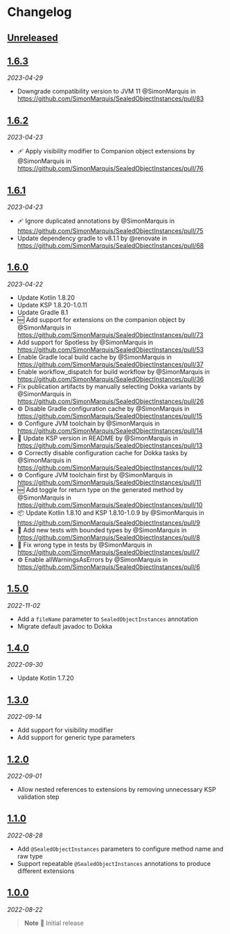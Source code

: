 # Changelog

## [Unreleased]

## [1.6.3]

_2023-04-29_

- Downgrade compatibility version to JVM 11 @SimonMarquis in https://github.com/SimonMarquis/SealedObjectInstances/pull/83

## [1.6.2]

_2023-04-23_

- 🩹 Apply visibility modifier to Companion object extensions by @SimonMarquis in https://github.com/SimonMarquis/SealedObjectInstances/pull/76

## [1.6.1]

_2023-04-23_

- 🩹 Ignore duplicated annotations by @SimonMarquis in https://github.com/SimonMarquis/SealedObjectInstances/pull/75
- Update dependency gradle to v8.1.1 by @renovate in https://github.com/SimonMarquis/SealedObjectInstances/pull/68

## [1.6.0]

_2023-04-22_

- Update Kotlin 1.8.20
- Update KSP 1.8.20-1.0.11
- Update Gradle 8.1
- 🆕 Add support for extensions on the companion object by @SimonMarquis in https://github.com/SimonMarquis/SealedObjectInstances/pull/73
- Add support for Spotless by @SimonMarquis in https://github.com/SimonMarquis/SealedObjectInstances/pull/53
- Enable Gradle local build cache by @SimonMarquis in https://github.com/SimonMarquis/SealedObjectInstances/pull/37
- Enable workflow_dispatch for build workflow by @SimonMarquis in https://github.com/SimonMarquis/SealedObjectInstances/pull/36
- Fix publication artifacts by manually selecting Dokka variants by @SimonMarquis in https://github.com/SimonMarquis/SealedObjectInstances/pull/26
- ⚙️ Disable Gradle configuration cache by @SimonMarquis in https://github.com/SimonMarquis/SealedObjectInstances/pull/15
- ⚙️ Configure JVM toolchain by @SimonMarquis in https://github.com/SimonMarquis/SealedObjectInstances/pull/14
- 📝 Update KSP version in README by @SimonMarquis in https://github.com/SimonMarquis/SealedObjectInstances/pull/13
- ⚙️ Correctly disable configuration cache for Dokka tasks by @SimonMarquis in https://github.com/SimonMarquis/SealedObjectInstances/pull/12
- ⚙️ Configure JVM toolchain first by @SimonMarquis in https://github.com/SimonMarquis/SealedObjectInstances/pull/11
- 🆕 Add toggle for return type on the generated method by @SimonMarquis in https://github.com/SimonMarquis/SealedObjectInstances/pull/10
- 📦 Update Kotlin 1.8.10 and KSP 1.8.10-1.0.9 by @SimonMarquis in https://github.com/SimonMarquis/SealedObjectInstances/pull/9
- 🧪 Add new tests with bounded types by @SimonMarquis in https://github.com/SimonMarquis/SealedObjectInstances/pull/8
- 🐛 Fix wrong type in tests by @SimonMarquis in https://github.com/SimonMarquis/SealedObjectInstances/pull/7
- ⚙️ Enable allWarningsAsErrors by @SimonMarquis in https://github.com/SimonMarquis/SealedObjectInstances/pull/6

## [1.5.0]

_2022-11-02_

- Add a `fileName` parameter to `SealedObjectInstances` annotation
- Migrate default javadoc to Dokka

## [1.4.0]

_2022-09-30_

- Update Kotlin 1.7.20

## [1.3.0]

_2022-09-14_

- Add support for visibility modifier
- Add support for generic type parameters

## [1.2.0]

_2022-09-01_

- Allow nested references to extensions by removing unnecessary KSP validation step

## [1.1.0]

_2022-08-28_

- Add `@SealedObjectInstances` parameters to configure method name and raw type
- Support repeatable `@SealedObjectInstances` annotations to produce different extensions

## [1.0.0]

_2022-08-22_

> **Note** 🎉 Initial release

[Unreleased]: https://github.com/SimonMarquis/SealedObjectInstances/compare/1.6.3...HEAD
[1.6.3]: https://github.com/SimonMarquis/SealedObjectInstances/releases/tag/1.6.3
[1.6.2]: https://github.com/SimonMarquis/SealedObjectInstances/releases/tag/1.6.2
[1.6.1]: https://github.com/SimonMarquis/SealedObjectInstances/releases/tag/1.6.1
[1.6.0]: https://github.com/SimonMarquis/SealedObjectInstances/releases/tag/1.6.0
[1.5.0]: https://github.com/SimonMarquis/SealedObjectInstances/releases/tag/1.5.0
[1.4.0]: https://github.com/SimonMarquis/SealedObjectInstances/releases/tag/1.4.0
[1.3.0]: https://github.com/SimonMarquis/SealedObjectInstances/releases/tag/1.3.0
[1.2.0]: https://github.com/SimonMarquis/SealedObjectInstances/releases/tag/1.2.0
[1.1.0]: https://github.com/SimonMarquis/SealedObjectInstances/releases/tag/1.1.0
[1.0.0]: https://github.com/SimonMarquis/SealedObjectInstances/releases/tag/1.0.0
